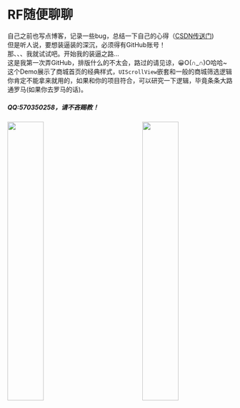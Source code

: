 # RF随便聊聊
自己之前也写点博客，记录一些bug，总结一下自己的心得（[CSDN传送门](https://blog.csdn.net/wujakf))  
但是听人说，要想装逼装的深沉，必须得有GitHub账号！  
那、、、我就试试吧。开始我的装逼之路...  
这是我第一次弄GitHub，排版什么的不太会，路过的请见谅，😀O(∩_∩)O哈哈~  
这个Demo展示了商城首页的经典样式，`UIScrollView`嵌套和一般的商城筛选逻辑  
你肯定不能拿来就用的，如果和你的项目符合，可以研究一下逻辑，毕竟条条大路通罗马(如果你去罗马的话)。  
#####   QQ:570350258，请不吝赐教！  
<img src="https://img-blog.csdnimg.cn/20190128152047210.gif" width = 40% height = 40% div align=left />
<img src="https://img-blog.csdnimg.cn/20190128152114701.gif" width = 40% height = 40% div align=right />


